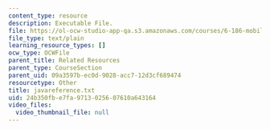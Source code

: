 ```yaml
---
content_type: resource
description: Executable File.
file: https://ol-ocw-studio-app-qa.s3.amazonaws.com/courses/6-186-mobile-autonomous-systems-laboratory-january-iap-2005/24b350fbe7fa9713025607610a643164_javareference.txt
file_type: text/plain
learning_resource_types: []
ocw_type: OCWFile
parent_title: Related Resources
parent_type: CourseSection
parent_uid: 09a3597b-ec0d-9028-acc7-12d3cf689474
resourcetype: Other
title: javareference.txt
uid: 24b350fb-e7fa-9713-0256-07610a643164
video_files:
  video_thumbnail_file: null
---
```

